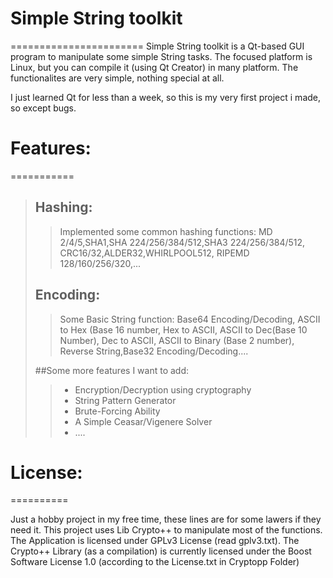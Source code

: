 # Simple String toolkit
=======================
Simple String toolkit is a Qt-based GUI program to manipulate some simple String tasks. The focused platform is Linux, but you can compile it (using Qt Creator) in many platform. The functionalites are very simple, nothing special at all.

I just learned Qt for less than a week, so this is my very first project i made, so except bugs.

# Features:
===========
> ## Hashing:
>> Implemented some common hashing functions: MD 2/4/5,SHA1,SHA 224/256/384/512,SHA3 224/256/384/512, CRC16/32,ALDER32,WHIRLPOOL512, RIPEMD 128/160/256/320,...
>
> ## Encoding:
>> Some Basic String function: Base64 Encoding/Decoding, ASCII to Hex (Base 16 number, Hex to ASCII, ASCII to Dec(Base 10 Number), Dec to ASCII, ASCII to Binary (Base 2 number), Reverse String,Base32 Encoding/Decoding....
>
> ##Some more features I want to add:
>> - Encryption/Decryption using cryptography
>> - String Pattern Generator
>> - Brute-Forcing Ability
>> - A Simple Ceasar/Vigenere Solver
>> - ....
>

# License:
==========

Just a hobby project in my free time, these lines are for some lawers if they need it. 
This project uses Lib Crypto++ to manipulate most of the functions.
The Application is licensed under GPLv3 License (read gplv3.txt).
The Crypto++ Library (as a compilation) is currently licensed under the Boost Software License 1.0 (according to the License.txt in Cryptopp Folder)